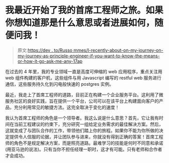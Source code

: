 # 我最近开始了我的首席工程师之旅。如果你想知道那是什么意思或者进展如何，随便问我！

> 原文:[https://dev . to/Russo mmes/I-recently-about-on-my-journey-on-my-journey-as-principle-engineer-if-you-want-to-know-the-means-or-how-it-go-ask-me-any-17ap](https://dev.to/russormes/i-recently-embarked-on-my-journey-as-principle-engineer-if-you-want-to-know-what-that-means-or-how-it-s-going-ask-me-anything-17ap)

在过去的 4 年里，我的专业领域一直是高度可伸缩的 web 应用程序，重点关注用 web 组件构建的客户机，这些组件与用 Javascript 编写的 restful web 服务进行通信，这些服务持久化到闪电般快速的 postgres 实例。

最近，我走上了首席工程师的道路，目前正在构建一个企业服务平台。这利用了微服务社区的良好实践，旨在提供一个平台，公司可以在该平台上构建面向客户的产品，充分利用常见的敏捷方法。这完全取决于变化的速度！

我认为首席工程师的角色是一个领导者。我这么说是什么意思？首先，它让我有时间在当前工程建议的约束下，充分研究一组给定业务需求的最佳解决方案。然后，这就变成了与团队合作的工作，带领他们踏上你的旅程。如果你不能为你所做的决定提供令人信服的论据，并让团队参与进来，你就没有得到正确的答案！首席工程师的角色不是规定解决方案，而是照亮道路。最难学习的技能是何时不同意和承诺(用亚马逊的说法)。只有当你不担任经理一职时，这才有可能。只有老师和合作者才会成功。
